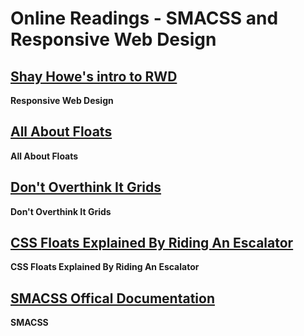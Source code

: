 # Online Readings - SMACSS and Responsive Web Design

## [Shay Howe's intro to RWD](https://learn.shayhowe.com/advanced-html-css/responsive-web-design/)

**Responsive Web Design**


## [All About Floats](https://css-tricks.com/all-about-floats/)

**All About Floats**

## [Don't Overthink It Grids](https://css-tricks.com/dont-overthink-it-grids/)

**Don't Overthink It Grids**

## [CSS Floats Explained By Riding An Escalator](https://www.freecodecamp.org/news/css-floats-explained-by-riding-an-escalator-57fa55232333/)

**CSS Floats Explained By Riding An Escalator**

## [SMACSS Offical Documentation](http://smacss.com/)

**SMACSS**